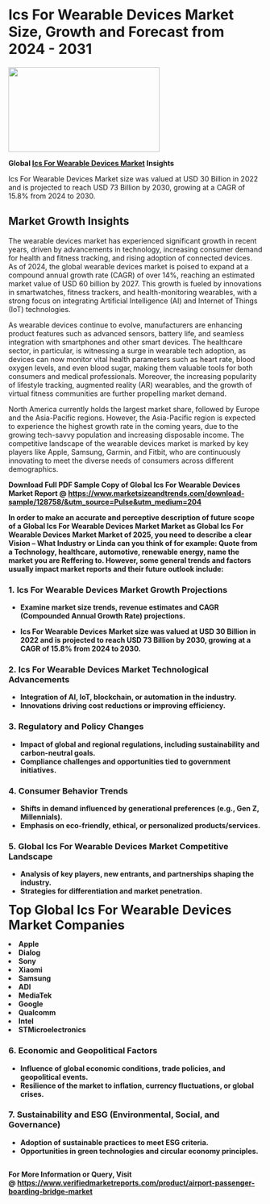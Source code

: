 <H1>Ics For Wearable Devices Market Size, Growth and Forecast from 2024 - 2031</H1><img class="aligncenter size-medium wp-image-584254" src="https://thirdeyenews.in/wp-content/uploads/2024/09/Global-Market-Research-300x168.jpeg" alt="" width="300" height="168" /><p><strong>Global&nbsp;<a href="https://www.marketsizeandtrends.com/download-sample/128758/&amp;utm_source=Pulse&amp;utm_medium=204">Ics For Wearable Devices Market</a> Insights</strong></p><p>Ics For Wearable Devices Market size was valued at USD 30 Billion in 2022 and is projected to reach USD 73 Billion by 2030, growing at a CAGR of 15.8% from 2024 to 2030.</p><p><h2>Market Growth Insights</h2> <p>The wearable devices market has experienced significant growth in recent years, driven by advancements in technology, increasing consumer demand for health and fitness tracking, and rising adoption of connected devices. As of 2024, the global wearable devices market is poised to expand at a compound annual growth rate (CAGR) of over 14%, reaching an estimated market value of USD 60 billion by 2027. This growth is fueled by innovations in smartwatches, fitness trackers, and health-monitoring wearables, with a strong focus on integrating Artificial Intelligence (AI) and Internet of Things (IoT) technologies.</p> <p><strong></strong></p> <p>As wearable devices continue to evolve, manufacturers are enhancing product features such as advanced sensors, battery life, and seamless integration with smartphones and other smart devices. The healthcare sector, in particular, is witnessing a surge in wearable tech adoption, as devices can now monitor vital health parameters such as heart rate, blood oxygen levels, and even blood sugar, making them valuable tools for both consumers and medical professionals. Moreover, the increasing popularity of lifestyle tracking, augmented reality (AR) wearables, and the growth of virtual fitness communities are further propelling market demand.</p> <p>North America currently holds the largest market share, followed by Europe and the Asia-Pacific regions. However, the Asia-Pacific region is expected to experience the highest growth rate in the coming years, due to the growing tech-savvy population and increasing disposable income. The competitive landscape of the wearable devices market is marked by key players like Apple, Samsung, Garmin, and Fitbit, who are continuously innovating to meet the diverse needs of consumers across different demographics.</p> <p><strong></p><p><span class=""><strong>Download Full PDF Sample Copy of Global Ics For Wearable Devices Market Report</strong> @ <a href="https://www.marketsizeandtrends.com/download-sample/128758/&amp;utm_source=Pulse&amp;utm_medium=204" target="_blank">https://www.marketsizeandtrends.com/download-sample/128758/&amp;utm_source=Pulse&amp;utm_medium=204</a></span></p><p>In order to make an accurate and perceptive description of future scope of a Global&nbsp;Ics For Wearable Devices Market Market as Global&nbsp;Ics For Wearable Devices Market Market of 2025, you need to describe a clear Vision &ndash; What Industry or Linda can you think of for example: Quote from a Technology, healthcare, automotive, renewable energy, name the market you are Reffering to. However, some general trends and factors usually impact market reports and their future outlook include:</p><h3>1.&nbsp;<strong>Ics For Wearable Devices Market Growth Projections</strong></h3><ul><li>Examine market size trends, revenue estimates and CAGR (Compounded Annual Growth Rate) projections.</li><li><p>Ics For Wearable Devices Market size was valued at USD 30 Billion in 2022 and is projected to reach USD 73 Billion by 2030, growing at a CAGR of 15.8% from 2024 to 2030.</p></li></ul><h3>2.&nbsp;<strong>Ics For Wearable Devices Market Technological Advancements</strong></h3><ul><li>Integration of AI, IoT, blockchain, or automation in the industry.</li><li>Innovations driving cost reductions or improving efficiency.</li></ul><h3>3.&nbsp;<strong>Regulatory and Policy Changes</strong></h3><ul><li>Impact of global and regional regulations, including sustainability and carbon-neutral goals.</li><li>Compliance challenges and opportunities tied to government initiatives.</li></ul><h3>4.&nbsp;<strong>Consumer Behavior Trends</strong></h3><ul><li>Shifts in demand influenced by generational preferences (e.g., Gen Z, Millennials).</li><li>Emphasis on eco-friendly, ethical, or personalized products/services.</li></ul><h3>5.&nbsp;<strong>Global Ics For Wearable Devices Market Competitive Landscape</strong></h3><ul><li>Analysis of key players, new entrants, and partnerships shaping the industry.</li><li>Strategies for differentiation and market penetration.</li></ul><p data-pm-slice="1 1 []"><span style="color: inherit; font-family: inherit; font-size: 25px;">Top Global Ics For Wearable Devices Market Companies</span></p><div class="" data-test-id=""><p><li>Apple</li><li> Dialog</li><li> Sony</li><li> Xiaomi</li><li> Samsung</li><li> ADI</li><li> MediaTek</li><li> Google</li><li> Qualcomm</li><li> Intel</li><li> STMicroelectronics</li></p></div><h3>6.&nbsp;<strong>Economic and Geopolitical Factors</strong></h3><ul><li>Influence of global economic conditions, trade policies, and geopolitical events.</li><li>Resilience of the market to inflation, currency fluctuations, or global crises.</li></ul><h3>7.&nbsp;<strong>Sustainability and ESG (Environmental, Social, and Governance)</strong></h3><ul><li>Adoption of sustainable practices to meet ESG criteria.</li><li>Opportunities in green technologies and circular economy principles.</li></ul><h2><strong style="font-size: 14px;">For More Information or Query, Visit @&nbsp;</strong><a style="background-color: #ffffff; font-size: 14px;" href="https://www.marketsizeandtrends.com/report/ics-for-wearable-devices-market/" target="_blank">https://www.verifiedmarketreports.com/product/airport-passenger-boarding-bridge-market</a></h2>
